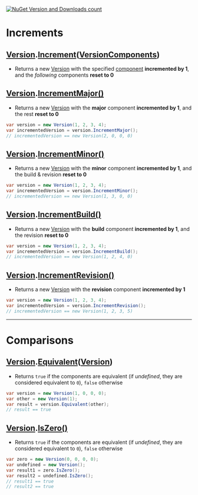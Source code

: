 [![NuGet Version and Downloads count](https://buildstats.info/nuget/TJC.VersionExtensions)](https://www.nuget.org/packages/TJC.VersionExtensions)

# Increments

## [Version](https://learn.microsoft.com/en-us/dotnet/api/system.version).[Increment](./TJC.VersionExtensions/IncrementVersionExtensions.cs)([VersionComponents](./TJC.VersionExtensions/Enums/VersionComponents.cs))
- Returns a new [Version](https://learn.microsoft.com/en-us/dotnet/api/system.version) with the specified [component](./TJC.VersionExtensions/Enums/VersionComponents.cs) **incremented by 1**, and the *following* components **reset to 0**

## [Version](https://learn.microsoft.com/en-us/dotnet/api/system.version).[IncrementMajor()](./TJC.VersionExtensions/IncrementVersionExtensions.cs)
- Returns a new [Version](https://learn.microsoft.com/en-us/dotnet/api/system.version) with the **major** component **incremented by 1**, and the rest **reset to 0**
```c#
var version = new Version(1, 2, 3, 4);
var incrementedVersion = version.IncrementMajor();
// incrementedVersion == new Version(2, 0, 0, 0)
```

## [Version](https://learn.microsoft.com/en-us/dotnet/api/system.version).[IncrementMinor()](./TJC.VersionExtensions/IncrementVersionExtensions.cs)
- Returns a new [Version](https://learn.microsoft.com/en-us/dotnet/api/system.version) with the **minor** component **incremented by 1**, and the build & revision **reset to 0**
```c#
var version = new Version(1, 2, 3, 4);
var incrementedVersion = version.IncrementMinor();
// incrementedVersion == new Version(1, 3, 0, 0)
```

## [Version](https://learn.microsoft.com/en-us/dotnet/api/system.version).[IncrementBuild()](./TJC.VersionExtensions/IncrementVersionExtensions.cs)
- Returns a new [Version](https://learn.microsoft.com/en-us/dotnet/api/system.version) with the **build** component **incremented by 1**, and the revision **reset to 0**
```c#
var version = new Version(1, 2, 3, 4);
var incrementedVersion = version.IncrementBuild();
// incrementedVersion == new Version(1, 2, 4, 0)
```

## [Version](https://learn.microsoft.com/en-us/dotnet/api/system.version).[IncrementRevision()](./TJC.VersionExtensions/IncrementVersionExtensions.cs)
- Returns a new [Version](https://learn.microsoft.com/en-us/dotnet/api/system.version) with the **revision** component **incremented by 1**
```c#
var version = new Version(1, 2, 3, 4);
var incrementedVersion = version.IncrementRevision();
// incrementedVersion == new Version(1, 2, 3, 5)
```

---

# Comparisons

## [Version](https://learn.microsoft.com/en-us/dotnet/api/system.version).[Equivalent](./TJC.VersionExtensions/EquivalentVersionExtensions.cs)([Version](https://learn.microsoft.com/en-us/dotnet/api/system.version))
- Returns `true` if the components are equivalent (if *undefined*, they are considered equivalent to `0`), `false` otherwise
```c#
var version = new Version(1, 0, 0, 0);
var other = new Version(1);
var result = version.Equivalent(other);
// result == true
```

## [Version](https://learn.microsoft.com/en-us/dotnet/api/system.version).[IsZero()](./TJC.VersionExtensions/EquivalentVersionExtensions.cs)
- Returns `true` if the components are equivalent (if *undefined*, they are considered equivalent to `0`), `false` otherwise
```c#
var zero = new Version(0, 0, 0, 0);
var undefined = new Version();
var result1 = zero.IsZero();
var result2 = undefined.IsZero();
// result1 == true
// result2 == true
```
